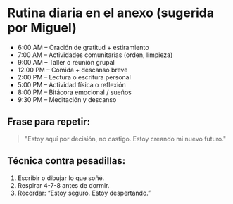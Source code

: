 # Rutina diaria en el anexo (sugerida por Miguel)

- 6:00 AM – Oración de gratitud + estiramiento
- 7:00 AM – Actividades comunitarias (orden, limpieza)
- 9:00 AM – Taller o reunión grupal
- 12:00 PM – Comida + descanso breve
- 2:00 PM – Lectura o escritura personal
- 5:00 PM – Actividad física o reflexión
- 8:00 PM – Bitácora emocional / sueños
- 9:30 PM – Meditación y descanso

## Frase para repetir:
> "Estoy aquí por decisión, no castigo. Estoy creando mi nuevo futuro."

## Técnica contra pesadillas:
1. Escribir o dibujar lo que soñé.
2. Respirar 4-7-8 antes de dormir.
3. Recordar: “Estoy seguro. Estoy despertando.”